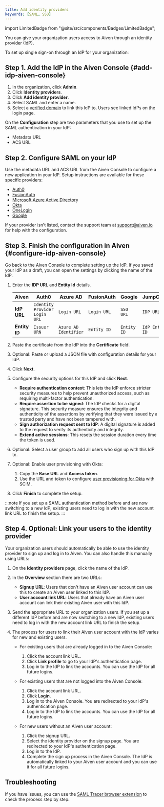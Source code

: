 ```yaml
---
title: Add identity providers
keywords: [SAML, SSO]
---
```


import LimitedBadge from "@site/src/components/Badges/LimitedBadge";

You can give your organization users access to Aiven through an identity
provider (IdP).

To set up single sign-on through an IdP for your organization:

## Step 1. Add the IdP in the Aiven Console {#add-idp-aiven-console}

1. In the organization, click **Admin**.
1. Click **Identity providers**.
1. Click **Add identity provider**.
1. Select SAML and enter a name.
1. Select a [verified domain](/docs/platform/howto/manage-domains) to link
    this IdP to. Users see linked IdPs on the login page.

On the **Configuration** step are two parameters that you use to set up the SAML
authentication in your IdP:

   -   Metadata URL
   -   ACS URL

## Step 2. Configure SAML on your IdP

Use the metadata URL and ACS URL from the Aiven Console to configure a
new application in your IdP. Setup instructions are available for these
specific providers:

-   [Auth0](/docs/platform/howto/saml/add-auth0-idp#configure-saml-auth0)
-   [FusionAuth](/docs/platform/howto/saml/add-fusionauth-idp#configure-saml-fusionauth)
-   [Microsoft Azure Active Directory](/docs/platform/howto/saml/add-azure-idp#configure-saml-azure)
-   [Okta](/docs/platform/howto/saml/add-okta-idp#configure-saml-okta)
-   [OneLogin](/docs/platform/howto/saml/add-onelogin-idp#configure-saml-onelogin)
-   [Google](/docs/platform/howto/saml/add-google-idp#configure-saml-google)

If your provider isn't listed, contact the support team at
[support@aiven.io](mailto:support@aiven.io) for help with the configuration.

## Step 3. Finish the configuration in Aiven {#configure-idp-aiven-console}

Go back to the Aiven Console to complete setting up the IdP. If you saved your IdP as a
draft, you can open the settings by clicking the name of the IdP.

1. Enter the **IDP URL** and **Entity Id** details.

   |     Aiven     |             Auth0             |       Azure AD        | FusionAuth  |   Google    |    JumpCloud    |     Okta      |          OneLogin          |
   | ------------- | ----------------------------- | --------------------- | ----------- | ----------- | --------------- | ------------- | -------------------------- |
   | **IdP URL**   | `Identity Provider Login URL` | `Login URL`           | `Login URL` | `SSO URL`   | `IDP URL`       | `Sign on URL` | `SAML 2.0 Endpoint (HTTP)` |
   | **Entity ID** | `Issuer URN`                  | `Azure AD Identifier` | `Entity ID` | `Entity ID` | `IdP Entity ID` | `Issuer`      | `Issuer URL`               |

1. Paste the certificate from the IdP into the **Certificate** field.
1. Optional: Paste or upload a JSON file with configuration details
   for your IdP.
1. Click **Next**.
1. Configure the security options for this IdP and click **Next**.
    -   **Require authentication context**: This lets the IdP enforce
        stricter security measures to help prevent unauthorized access,
        such as requiring multi-factor authentication.
    -   **Require assertion to be signed**: The IdP checks for a digital
        signature. This security measure ensures the integrity and
        authenticity of the assertions by verifying that they were
        issued by a trusted party and have not been tampered with.
    -   **Sign authorization request sent to IdP**: A digital signature is
        added to the request to verify its authenticity and integrity.
    -   **Extend active sessions**: This resets the session duration every time the token
        is used.
1. Optional: Select a user group to add all users who sign up with this IdP to.
1. Optional: <LimitedBadge/> Enable user provisioning with Okta:

   1. Copy the **Base URL** and **Access token**.
   1. Use the URL and token to configure
      [user provisioning for Okta](/docs/platform/howto/okta-user-provisioning-with-scim)
      with SCIM.

1. Click **Finish** to complete the setup.

:::note
If you set up a SAML authentication method before and are now switching
to a new IdP, existing users need to log in with the new account link
URL to finish the setup.
:::

## Step 4. Optional: Link your users to the identity provider

Your organization users should automatically be able to use the identity
provider to sign up and log in to Aiven. You can also handle this
manually using URLs:

1. On the **Identity providers** page, click the name of the IdP.
1. In the **Overview** section there are two URLs:
    -   **Signup URL**: Users that don't have an Aiven user account can
        use this to create an Aiven user linked to this IdP.
    -   **User account link URL**: Users that already have an Aiven user
        account can link their existing Aiven user with this IdP.
1. Send the appropriate URL to your organization users. If you set up a
    different IdP before and are now switching to a new IdP, existing
    users need to log in with the new account link URL to finish the
    setup.

1. The process for users to link their Aiven user account with the IdP varies for new and
   existing users.

   -   For existing users that are already logged in to the Aiven Console:
       1. Click the account link URL.
       1. Click **Link profile** to go to your IdP's authentication page.
       1. Log in to the IdP to link the accounts. You can use the IdP
          for all future logins.

   -   For existing users that are not logged into the Aiven Console:
       1. Click the account link URL.
       1. Click **Login**.
       1. Log in to the Aiven Console. You are redirected to your IdP's authentication page.
       1. Log in to the IdP to link the accounts. You can use the IdP for all future logins.

   -   For new users without an Aiven user account:
       1. Click the signup URL.
       1. Select the identity provider on the signup page. You are redirected to your
          IdP's authentication page.
       1. Log in to the IdP.
       1. Complete the sign up process in the Aiven Console. The IdP is automatically linked
          to your Aiven user account and you can use it for all future logins.

## Troubleshooting

If you have issues, you can use the [SAML Tracer browser
extension](https://addons.mozilla.org/firefox/addon/saml-tracer/) to
check the process step by step.
